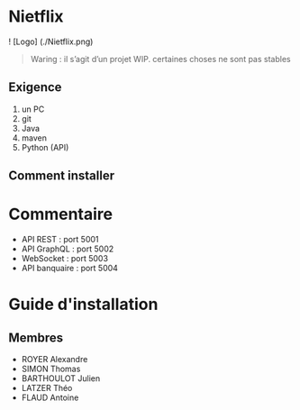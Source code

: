# Nietflix

! [Logo] (./Nietflix.png)


> Waring : il s’agit d’un projet WIP.
> certaines choses ne sont pas stables


## Exigence
1. un PC
2. git
3. Java
4. maven
5. Python (API)

## Comment installer

# Commentaire

* API REST : port 5001
* API GraphQL : port 5002
* WebSocket : port 5003
* API banquaire : port 5004

# Guide d'installation

## Membres

* ROYER Alexandre
* SIMON Thomas
* BARTHOULOT Julien
* LATZER Théo
* FLAUD Antoine
